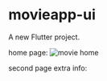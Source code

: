 # movieapp-ui

A new Flutter project.

home page:
![movie home](https://user-images.githubusercontent.com/21191226/87146462-9b1f7800-c2c8-11ea-8b22-491a03b778b5.PNG)

second page extra info:

